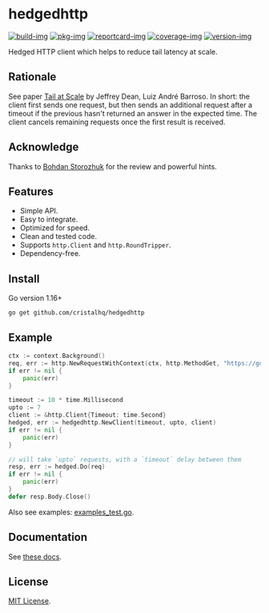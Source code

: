 # hedgedhttp

[![build-img]][build-url]
[![pkg-img]][pkg-url]
[![reportcard-img]][reportcard-url]
[![coverage-img]][coverage-url]
[![version-img]][version-url]

Hedged HTTP client which helps to reduce tail latency at scale.

## Rationale

See paper [Tail at Scale](https://cacm.acm.org/magazines/2013/2/160173-the-tail-at-scale/fulltext) by Jeffrey Dean, Luiz André Barroso. In short: the client first sends one request, but then sends an additional request after a timeout if the previous hasn't returned an answer in the expected time. The client cancels remaining requests once the first result is received.

## Acknowledge

Thanks to [Bohdan Storozhuk](https://github.com/storozhukbm) for the review and powerful hints.

## Features

* Simple API.
* Easy to integrate.
* Optimized for speed.
* Clean and tested code.
* Supports `http.Client` and `http.RoundTripper`.
* Dependency-free.

## Install

Go version 1.16+

```
go get github.com/cristalhq/hedgedhttp
```

## Example

```go
ctx := context.Background()
req, err := http.NewRequestWithContext(ctx, http.MethodGet, "https://google.com", http.NoBody)
if err != nil {
	panic(err)
}

timeout := 10 * time.Millisecond
upto := 7
client := &http.Client{Timeout: time.Second}
hedged, err := hedgedhttp.NewClient(timeout, upto, client)
if err != nil {
	panic(err)
}

// will take `upto` requests, with a `timeout` delay between them
resp, err := hedged.Do(req)
if err != nil {
	panic(err)
}
defer resp.Body.Close()
```

Also see examples: [examples_test.go](https://github.com/cristalhq/hedgedhttp/blob/main/examples_test.go).

## Documentation

See [these docs][pkg-url].

## License

[MIT License](LICENSE).

[build-img]: https://github.com/cristalhq/hedgedhttp/workflows/build/badge.svg
[build-url]: https://github.com/cristalhq/hedgedhttp/actions
[pkg-img]: https://pkg.go.dev/badge/cristalhq/hedgedhttp
[pkg-url]: https://pkg.go.dev/github.com/cristalhq/hedgedhttp
[reportcard-img]: https://goreportcard.com/badge/cristalhq/hedgedhttp
[reportcard-url]: https://goreportcard.com/report/cristalhq/hedgedhttp
[coverage-img]: https://codecov.io/gh/cristalhq/hedgedhttp/branch/main/graph/badge.svg
[coverage-url]: https://codecov.io/gh/cristalhq/hedgedhttp
[version-img]: https://img.shields.io/github/v/release/cristalhq/hedgedhttp
[version-url]: https://github.com/cristalhq/hedgedhttp/releases
